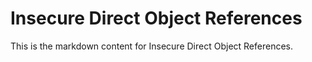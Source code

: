 # Insecure Direct Object References

This is the markdown content for Insecure Direct Object References.

